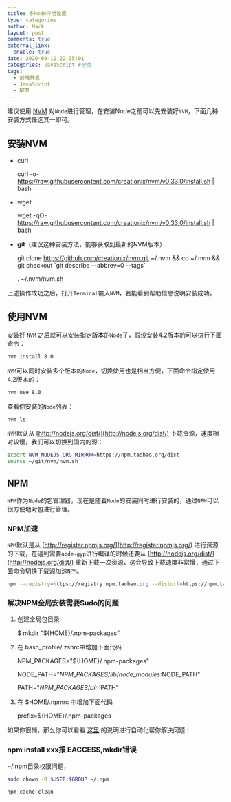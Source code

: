 ```yaml
---
title: 多Node环境设置
type: categories
author: Mark
layout: post
comments: true
external_link:
  enable: true
date: 2020-09-12 22:35:01
categories: JavaScript #分类
tags:
  - 前端开发
  - JavaScript
  - NPM
---
```


建议使用 [NVM](https://github.com/creationix/nvm) 对`Node`进行管理，在安装Node之前可以先安装好`NVM`，下面几种安装方式任选其一即可。
<!-- more -->

[](#安装NVM "安装NVM")安装NVM
-----------------------

* curl

  curl -o- <https://raw.githubusercontent.com/creationix/nvm/v0.33.0/install.sh> | bash

* wget

    wget -qO- <https://raw.githubusercontent.com/creationix/nvm/v0.33.0/install.sh> | bash

* **git**（建议这种安装方法，能够获取到最新的NVM版本）

  git clone https://github.com/creationix/nvm.git ~/.nvm && cd ~/.nvm && git checkout \`git describe --abbrev=0 --tags\`

    . ~/.nvm/nvm.sh

上述操作成功之后，打开`Terminal`输入`NVM`，若能看到帮助信息说明安装成功。

[](#使用NVM "使用NVM")使用NVM
-----------------------

安装好 `NVM` 之后就可以安装指定版本的`Node`了，假设安装4.2版本的可以执行下面命令：

```bash
nvm install 8.0
```

`NVM`可以同时安装多个版本的`Node`，切换使用也是相当方便，下面命令指定使用4.2版本的：

```bash
nvm use 8.0
```

查看你安装的`Node`列表：

```bash
nvm ls
```

`NVM`默认从 [http://nodejs.org/dist/](http://nodejs.org/dist/) 下载资源，速度相对较慢，我们可以切换到国内的源：

```bash
export NVM_NODEJS_ORG_MIRROR=https://npm.taobao.org/dist
source ~/git/nvm/nvm.sh
```

[](#NPM "NPM")NPM
-----------------

`NPM`作为`Node`的包管理器，现在是随着`Node`的安装同时进行安装的，通过`NPM`可以很方便地对包进行管理。

### [](#NPM加速 "NPM加速")NPM加速

`NPM`默认是从 [http://register.npmjs.org/](http://register.npmjs.org/) 进行资源的下载，在碰到需要`node-gyp`进行编译的时候还要从 [http://nodejs.org/dist/](http://nodejs.org/dist/) 重新下载一次资源，这会导致下载速度非常慢，通过下面命令切换下载源加速`NPM`。

```bash
npm --registry=https://registry.npm.taobao.org --disturl=https://npm.taobao.org/dist
```

### [](#解决NPM全局安装需要Sudo的问题 "解决NPM全局安装需要Sudo的问题")解决NPM全局安装需要Sudo的问题

1. 创建全局包目录

    $ mkdir "${HOME}/.npm-packages"

1. 在.bash\_profile/.zshrc中增加下面代码

    NPM\_PACKAGES="${HOME}/.npm-packages"

    NODE\_PATH="$NPM\_PACKAGES/lib/node\_modules:$NODE\_PATH"

    PATH="$NPM\_PACKAGES/bin:$PATH"

2. 在 $HOME/.npmrc 中增加下面代码

    prefix=${HOME}/.npm-packages

如果你很懒，那么你可以看看 [这里](https://github.com/glenpike/npm-g_nosudo) 的说明进行自动化帮你解决问题！

### [](#npm-install-xxx报-EACCESS-mkdir错误 "npm install xxx报 EACCESS,mkdir错误")npm install xxx报 EACCESS,mkdir错误

~/.npm目录权限问题，

```bash
sudo chown -R $USER:$GROUP ~/.npm

npm cache clean
```
